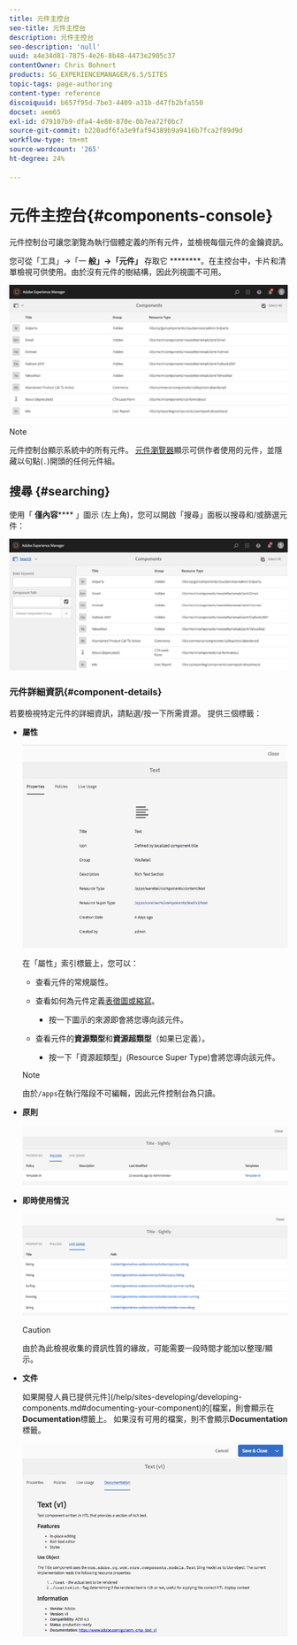 ```yaml
---
title: 元件主控台
seo-title: 元件主控台
description: 元件主控台
seo-description: 'null'
uuid: a4e34d81-7875-4e26-8b48-4473e2905c37
contentOwner: Chris Bohnert
products: SG_EXPERIENCEMANAGER/6.5/SITES
topic-tags: page-authoring
content-type: reference
discoiquuid: b657f95d-7be3-4409-a31b-d47fb2bfa550
docset: aem65
exl-id: d79107b9-dfa4-4e80-870e-0b7ea72f0bc7
source-git-commit: b220adf6fa3e9faf94389b9a9416b7fca2f89d9d
workflow-type: tm+mt
source-wordcount: '265'
ht-degree: 24%

---
```


# 元件主控台{#components-console}

元件控制台可讓您瀏覽為執行個體定義的所有元件，並檢視每個元件的金鑰資訊。

您可從「工具」->「一 **般」->「元件」** 存取它 ********。在主控台中，卡片和清單檢視可供使用。由於沒有元件的樹結構，因此列視圖不可用。

![screen-shot_2019-03-05at113145](assets/screen-shot_2019-03-05at113145.png)

>[!NOTE]
>
>元件控制台顯示系統中的所有元件。 [元件瀏覽器](/help/sites-authoring/author-environment-tools.md#components-browser)顯示可供作者使用的元件，並隱藏以句點(`.`)開頭的任何元件組。

## 搜尋 {#searching}

使用「 **僅內容****** 」圖示 (左上角)，您可以開啟「搜尋」面板以搜尋和/或篩選元件：

![screen-shot_2019-03-05at113251](assets/screen-shot_2019-03-05at113251.png)

### 元件詳細資訊{#component-details}

若要檢視特定元件的詳細資訊，請點選/按一下所需資源。 提供三個標籤：

* **屬性**

   ![screen_shot_2018-03-27at165847](assets/screen_shot_2018-03-27at165847.png)

   在「屬性」索引標籤上，您可以：

   * 查看元件的常規屬性。
   * 查看如何為元件定義[表徵圖或縮寫](/help/sites-developing/components-basics.md#component-icon-in-touch-ui)。

      * 按一下圖示的來源即會將您導向該元件。
   * 查看元件的&#x200B;**資源類型**&#x200B;和&#x200B;**資源超類型**（如果已定義）。

      * 按一下「資源超類型」(Resource Super Type)會將您導向該元件。
   >[!NOTE]
   >
   >由於`/apps`在執行階段不可編輯，因此元件控制台為只讀。

* **原則**

   ![chlimage_1-169](assets/chlimage_1-169.png)

* **即時使用情況**

   ![chlimage_1-170](assets/chlimage_1-170.png)

   >[!CAUTION]
   >
   >由於為此檢視收集的資訊性質的緣故，可能需要一段時間才能加以整理/顯示。

* **文件**

   如果開發人員已提供元件](/help/sites-developing/developing-components.md#documenting-your-component)的[檔案，則會顯示在&#x200B;**Documentation**&#x200B;標籤上。 如果沒有可用的檔案，則不會顯示&#x200B;**Documentation**&#x200B;標籤。

   ![chlimage_1-171](assets/chlimage_1-171.png)
